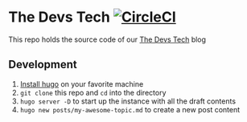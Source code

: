 # The Devs Tech [![CircleCI](https://circleci.com/gh/TheDevsTech/site.svg?style=svg)](https://circleci.com/gh/TheDevsTech/site)
This repo holds the source code of our [The Devs Tech](https://alpha.devstech.dev/) blog

## Development
1. [Install hugo](https://gohugo.io/getting-started/installing/) on your favorite machine
1. `git clone` this repo and `cd` into the directory
1. `hugo server -D` to start up the instance with all the draft contents
2. `hugo new posts/my-awesome-topic.md` to create a new post content
